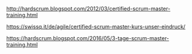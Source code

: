 http://hardscrum.blogspot.com/2012/03/certified-scrum-master-training.html

https://swissq.it/de/agile/certified-scrum-master-kurs-unser-eindruck/


https://hardscrum.blogspot.com/2016/05/3-tage-scrum-master-training.html